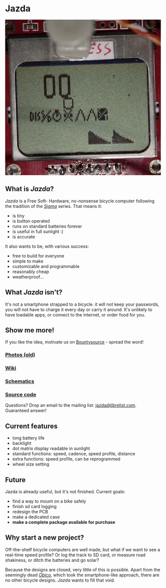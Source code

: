 Jazda
=====

![jazda]

What is *Jazda*?
----------------

*Jazda* is a Free Soft- Hardware, no-nonsense bicycle computer following the tradition of the [*Sigma*](http://www.sigmasport.com/) series. That means it:

- is tiny
- is button operated
- runs on standard batteries forever
- is useful in full sunlight :)
- is accurate

It also wants to be, with various success:

- free to build for everyone
- simple to make
- customizable and programmable
- reasonably cheap
- weatherproof...

What *Jazda* isn't?
-------------------

It's not a smartphone strapped to a bicycle. it will not keep your passwords, you will not have to charge it every day or carry it around. It's unlikely to have loadable apps, or connect to the internet, or order food for you.

Show me more!
----------------

If you like the idea, motivate us on [Bountysource](https://salt.bountysource.com/teams/jazda) - spread the word!

### [Photos (old)](gallery.html)

### [Wiki](https://github.com/rhn/jazda/wiki/)

### [Schematics](https://github.com/rhn/jazda/wiki/Schematics)

### [Source code](http://github.com/rhn/jazda/)

Questions? Drop an email to the mailing list: <jazda@librelist.com>. Guaranteed answer!

Current features
----------------

- long battery life
- backlight
- dot matrix display readable in sunlight
- standard functions: speed, cadence, speed profile, distance
- extra functions: speed profile, can be reprogrammed
- wheel size setting

Future
------

Jazda is already useful, but it's not finished. Current goals:

- find a way to mount on a bike safely
- finish sd card logging
- redesign the PCB
- make a dedicated case
- **make a complete package available for purchase**

Why start a new project?
------------------------

Off-the-shelf bicycle computers are well made, but what if we want to see a real-time speed profile? Or log the track to SD card, or measure road shakiness, or ditch the batteries and go solar?

Because the designs are closed, very little of this is possible. Apart from the seemingly dead [*Obico*](https://sourceforge.net/projects/obico/), which took the smartphone-like approach, there are no other bicycle designs. *Jazda* wants to fill that void.

[jazda]: media/svtplot.JPG "The bicycle screen showing current speed and speed/time plot"
